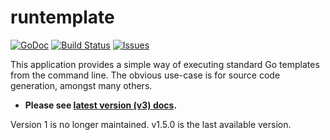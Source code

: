 # runtemplate

[![GoDoc](https://img.shields.io/badge/api-Godoc-blue.svg)](https://pkg.go.dev/github.com/rickb777/runtemplate/examples)
[![Build Status](https://travis-ci.org/rickb777/runtemplate.svg?branch=master)](https://travis-ci.org/rickb777/runtemplate/builds)
[![Issues](https://img.shields.io/github/issues/rickb777/runtemplate.svg)](https://github.com/rickb777/runtemplate/issues)

This application provides a simple way of executing standard Go templates from the command line. The obvious use-case is for source code generation, amongst many others.

 * **Please see [latest version (v3) docs](https://github.com/rickb777/runtemplate/blob/master/v3/README.md).**

Version 1 is no longer maintained. v1.5.0 is the last available version.

